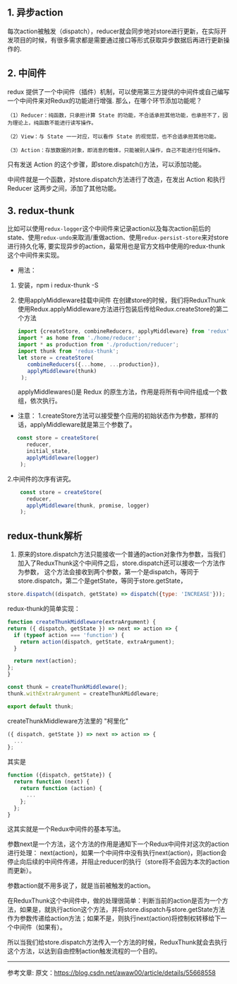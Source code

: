 ## 1. 异步action
每次action被触发（dispatch），reducer就会同步地对store进行更新，在实际开发项目的时候，有很多需求都是需要通过接口等形式获取异步数据后再进行更新操作的.
## 2. 中间件 
redux 提供了一个中间件（插件）机制，可以使用第三方提供的中间件或自己编写一个中间件来对Redux的功能进行增强.
那么，在哪个环节添加功能呢？
```
（1）Reducer：纯函数，只承担计算 State 的功能，不合适承担其他功能，也承担不了，因为理论上，纯函数不能进行读写操作。

（2）View：与 State 一一对应，可以看作 State 的视觉层，也不合适承担其他功能。

（3）Action：存放数据的对象，即消息的载体，只能被别人操作，自己不能进行任何操作。
```
只有发送 Action 的这个步骤，即store.dispatch()方法，可以添加功能。

中间件就是一个函数，对store.dispatch方法进行了改造，在发出 Action 和执行 Reducer 这两步之间，添加了其他功能。
## 3. redux-thunk 
比如可以使用`redux-logger`这个中间件来记录action以及每次action前后的state、使用`redux-undo`来取消/重做action、使用`redux-persist-store`来对store进行持久化等,
要实现异步的action，最常用也是官方文档中使用的redux-thunk这个中间件来实现。
* 用法：
1. 安装，npm i redux-thunk -S
2. 使用applyMiddleware挂载中间件
   在创建store的时候，我们将ReduxThunk使用Redux.applyMiddleware方法进行包装后传给Redux.createStore的第二个方法
   ```js
   import {createStore, combineReducers, applyMiddleware} from 'redux';
   import * as home from './home/reducer';
   import * as production from './production/reducer';
   import thunk from 'redux-thunk';
   let store = createStore(
      combineReducers({...home, ...production}),
      applyMiddleware(thunk)
    );
   ```
   
   applyMiddlewares()是 Redux 的原生方法，作用是将所有中间件组成一个数组，依次执行。
* 注意：
   1.createStore方法可以接受整个应用的初始状态作为参数，那样的话，applyMiddleware就是第三个参数了。
   
```js
   const store = createStore(
      reducer,
      initial_state,
      applyMiddleware(logger)
    );
```
  2.中间件的次序有讲究。
```js
    const store = createStore(
      reducer,
      applyMiddleware(thunk, promise, logger)
    );
 ```
  

   
   ## redux-thunk解析
  1. 原来的store.dispatch方法只能接收一个普通的action对象作为参数，当我们加入了ReduxThunk这个中间件之后，store.dispatch还可以接收一个方法作为参数，
  这个方法会接收到两个参数，第一个是dispatch，等同于store.dispatch，第二个是getState，等同于store.getState，
  ```js
  store.dispatch((dispatch, getState) => dispatch({type: 'INCREASE'}));
  ```
  redux-thunk的简单实现：
  ```js
  function createThunkMiddleware(extraArgument) {
  return ({ dispatch, getState }) => next => action => {
    if (typeof action === 'function') {
      return action(dispatch, getState, extraArgument);
    }

    return next(action);
  };
}

const thunk = createThunkMiddleware();
thunk.withExtraArgument = createThunkMiddleware;

export default thunk;
```
createThunkMiddleware方法里的  "柯里化"
```js
({ dispatch, getState }) => next => action => {
  ...
};
```
其实是
```js
function ({dispatch, getState}) {
  return function (next) {
    return function (action) {
      ...
    };
  };
}
```
这其实就是一个Redux中间件的基本写法。

参数next是一个方法，这个方法的作用是通知下一个Redux中间件对这次的action进行处理： next(action)，如果一个中间件中没有执行next(action)，则action会停止向后续的中间件传递，并阻止reducer的执行（store将不会因为本次的action而更新）。

参数action就不用多说了，就是当前被触发的action。

在ReduxThunk这个中间件中，做的处理很简单：判断当前的action是否为一个方法，如果是，就执行action这个方法，并将store.dispatch与store.getState方法作为参数传递给action方法；如果不是，则执行next(action)将控制权转移给下一个中间件（如果有）。

所以当我们给store.dispatch方法传入一个方法的时候，ReduxThunk就会去执行这个方法，以达到自由控制action触发流程的一个目的。



--------------------- 
参考文章:
原文：https://blog.csdn.net/awaw00/article/details/55668558 

    

